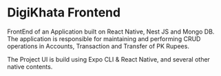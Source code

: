 # DigiKhata Frontend

FrontEnd of an Application built on React Native, Nest JS and Mongo DB. The application is responsible for maintaining and performing CRUD operations in Accounts, Transaction and Transfer of PK Rupees.

The Project UI is build using Expo CLI & React Native, and several other native contents.
